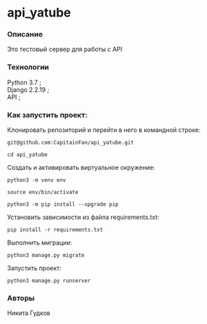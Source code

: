 # api_yatube
### Описание
Это тестовый сервер для работы с API
### Технологии
Python 3.7 ;  
Django 2.2.19 ;  
API ;  
### Как запустить проект:

Клонировать репозиторий и перейти в него в командной строке:

```
git@github.com:CapitainFan/api_yatube.git
```

```
cd api_yatube
```

Cоздать и активировать виртуальное окружение:

```
python3 -m venv env
```

```
source env/bin/activate
```

```
python3 -m pip install --upgrade pip
```

Установить зависимости из файла requirements.txt:

```
pip install -r requirements.txt
```

Выполнить миграции:

```
python3 manage.py migrate
```

Запустить проект:

```
python3 manage.py runserver
```

### Авторы
Никита Гудков
